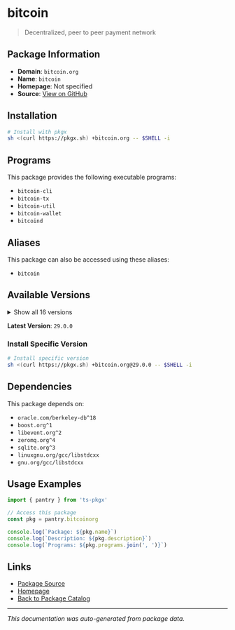 # bitcoin

> Decentralized, peer to peer payment network

## Package Information

- **Domain**: `bitcoin.org`
- **Name**: `bitcoin`
- **Homepage**: Not specified
- **Source**: [View on GitHub](https://github.com/pkgxdev/pantry/tree/main/projects/bitcoin.org/package.yml)

## Installation

```bash
# Install with pkgx
sh <(curl https://pkgx.sh) +bitcoin.org -- $SHELL -i
```

## Programs

This package provides the following executable programs:

- `bitcoin-cli`
- `bitcoin-tx`
- `bitcoin-util`
- `bitcoin-wallet`
- `bitcoind`

## Aliases

This package can also be accessed using these aliases:

- `bitcoin`

## Available Versions

<details>
<summary>Show all 16 versions</summary>

- `29.0.0`, `28.1.0`, `28.0.0`, `27.2.0`, `27.1.0`
- `27.0.0`, `26.2.0`, `26.1.0`, `26.0.0`, `25.2.0`
- `25.1.0`, `25.0.0`, `24.2.0`, `24.1.0`, `24.0.1`
- `23.2.0`

</details>

**Latest Version**: `29.0.0`

### Install Specific Version

```bash
# Install specific version
sh <(curl https://pkgx.sh) +bitcoin.org@29.0.0 -- $SHELL -i
```

## Dependencies

This package depends on:

- `oracle.com/berkeley-db^18`
- `boost.org^1`
- `libevent.org^2`
- `zeromq.org^4`
- `sqlite.org^3`
- `linuxgnu.org/gcc/libstdcxx`
- `gnu.org/gcc/libstdcxx`

## Usage Examples

```typescript
import { pantry } from 'ts-pkgx'

// Access this package
const pkg = pantry.bitcoinorg

console.log(`Package: ${pkg.name}`)
console.log(`Description: ${pkg.description}`)
console.log(`Programs: ${pkg.programs.join(', ')}`)
```

## Links

- [Package Source](https://github.com/pkgxdev/pantry/tree/main/projects/bitcoin.org/package.yml)
- [Homepage](#)
- [Back to Package Catalog](../package-catalog.md)

---

*This documentation was auto-generated from package data.*
